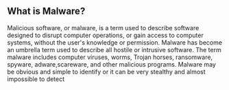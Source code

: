 ## What is Malware?

Malicious software, or malware, is a term used to describe software designed to disrupt computer operations, or gain access to computer systems, without the user's knowledge or permission. Malware has become an umbrella term used to describe all hostile or intrusive software. The term malware includes computer viruses, worms, Trojan horses, ransomware, spyware, adware,scareware, and other malicious programs. Malware may be obvious and simple to identify or it can be very stealthy and almost impossible to detect

